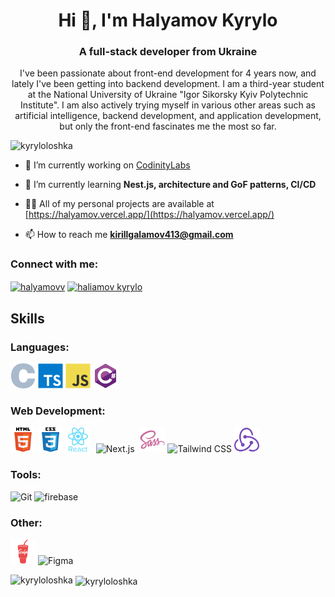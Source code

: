<h1 align="center">Hi 👋, I'm Halyamov Kyrylo</h1>
<h3 align="center">A full-stack developer from Ukraine</h3>
<p align='center'>I've been passionate about front-end development for 4 years now, and lately I've been getting into backend development. I am a third-year student at the National University of Ukraine "Igor Sikorsky Kyiv Polytechnic Institute". I am also actively trying myself in various other areas such as artificial intelligence, backend development, and application development, but only the front-end fascinates me the most so far.</p>

<p align="left"> <img src="https://komarev.com/ghpvc/?username=kyryloloshka&label=Profile%20views&color=0e75b6&style=flat" alt="kyryloloshka" /> </p>

- 🔭 I’m currently working on [CodinityLabs](https://github.com/Kyryloloshka/CodinityLabs)

- 🌱 I’m currently learning **Nest.js, architecture and GoF patterns, CI/CD**

- 👨‍💻 All of my personal projects are available at [https://halyamov.vercel.app/](https://halyamov.vercel.app/)

- 📫 How to reach me **kirillgalamov413@gmail.com**

<h3 align="left">Connect with me:</h3>
<p align="left">
<a href="https://instagram.com/halyamovv" target="blank"><img align="center" src="https://raw.githubusercontent.com/rahuldkjain/github-profile-readme-generator/master/src/images/icons/Social/instagram.svg" alt="halyamovv" height="30" width="40" /></a>
<a href="https://leetcode.com/Kyryloloshka/" target="blank"><img align="center" src="https://raw.githubusercontent.com/rahuldkjain/github-profile-readme-generator/master/src/images/icons/Social/leet-code.svg" alt="haliamov kyrylo" height="30" width="40" /></a>
</p>

<h2 align="left">Skills</h2>
<h3 align="left">Languages:</h3>
<p align="left"> 
  <img src="https://raw.githubusercontent.com/devicons/devicon/master/icons/c/c-original.svg" alt="C" width="40" height="40"/>
  <img src="https://raw.githubusercontent.com/devicons/devicon/master/icons/typescript/typescript-original.svg" alt="TypeScript" width="40" height="40"/>
  <img src="https://raw.githubusercontent.com/devicons/devicon/master/icons/javascript/javascript-original.svg" alt="JavaScript" width="40" height="40"/>
  <img src="https://raw.githubusercontent.com/devicons/devicon/master/icons/csharp/csharp-original.svg" alt="csharp" width="40" height="40"/> 
</p>
<h3 align="left">Web Development:</h3>
<p>
  <img src="https://raw.githubusercontent.com/devicons/devicon/master/icons/html5/html5-original-wordmark.svg" alt="HTML5" width="40" height="40"/>
  <img src="https://raw.githubusercontent.com/devicons/devicon/master/icons/css3/css3-original-wordmark.svg" alt="CSS3" width="40" height="40"/>
  <img src="https://raw.githubusercontent.com/devicons/devicon/master/icons/react/react-original-wordmark.svg" alt="React" width="40" height="40"/>
  <img style="background: #fff; padding: 0px 5px" src="https://cdn.worldvectorlogo.com/logos/nextjs-2.svg" alt="Next.js" width="40" height="40"/>
  <img src="https://raw.githubusercontent.com/devicons/devicon/master/icons/sass/sass-original.svg" alt="Sass" width="40" height="40"/>
  <img src="https://www.vectorlogo.zone/logos/tailwindcss/tailwindcss-icon.svg" alt="Tailwind CSS" width="40" height="40"/>
  <img src="https://raw.githubusercontent.com/devicons/devicon/master/icons/redux/redux-original.svg" alt="redux" width="40" height="40"/> 
</p>
<h3 align="left">Tools:</h3>
<p>
  <img src="https://www.vectorlogo.zone/logos/git-scm/git-scm-icon.svg" alt="Git" width="40" height="40"/>
  <img src="https://www.vectorlogo.zone/logos/firebase/firebase-icon.svg" alt="firebase" width="40" height="40"/> 
</p>
<h3 align="left">Other:</h3>
<p>
  <img src="https://raw.githubusercontent.com/devicons/devicon/master/icons/gulp/gulp-plain.svg" alt="Gulp" width="40" height="40"/>
  <img src="https://www.vectorlogo.zone/logos/figma/figma-icon.svg" alt="Figma" width="40" height="40"/>
</p>

<p><img align="left" src="https://github-readme-stats.vercel.app/api/top-langs?username=kyryloloshka&show_icons=true&locale=en&layout=compact" alt="kyryloloshka" /></p>

<p>&nbsp;<img align="center" src="https://github-readme-stats.vercel.app/api?username=kyryloloshka&show_icons=true&locale=en" alt="kyryloloshka" /></p>

